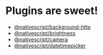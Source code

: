 # Plugins are sweet!

- [@nativescript/background-http](background-http)
- [@nativescript/brightness](brightness)
- [@nativescript/camera](camera)
- [@nativescript/datetimepicker](datetimepicker)
